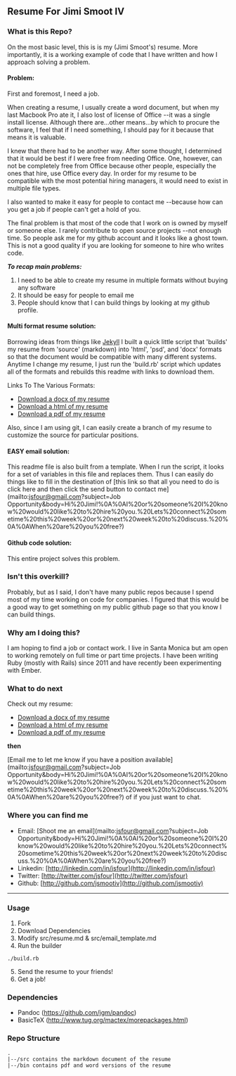## Resume For Jimi Smoot IV

### What is this Repo?
On the most basic level, this is is my (Jimi Smoot's) resume. More importantly, it is a working example of code that I have written and how I approach solving a problem.

#### Problem:
First and foremost, I need a job.

When creating a resume, I usually create a word document, but when my last Macbook Pro ate it, I also lost of license of Office --it was a single install license. Although there are...other means...by which to procure the software, I feel that if I need something, I should pay for it because that means it is valuable. 

I knew that there had to be another way. After some thought, I determined that it would be best if I were free from needing Office. One, however, can not be completely free from Office because other people, especially the ones that hire, use Office every day. In order for my resume to be compatible with the most potential hiring managers, it would need to exist in multiple file types.

I also wanted to make it easy for people to contact me --because how can you get a job if people can't get a hold of you.

The final problem is that most of the code that I work on is owned by myself or someone else. I rarely contribute to open source projects --not enough time. So people ask me for my github account and it looks like a ghost town. This is not a good quality if you are looking for someone to hire who writes code.

_**To recap main problems:**_
1. I need to be able to create my resume in multiple formats without buying any software
2. It should be easy for people to email me
3. People should know that I can build things by looking at my github profile.

#### Multi format resume solution:
Borrowing ideas from things like [Jekyll](http://jekyllrb.com) I built a quick little script that 'builds' my resume from 'source' (markdown) into 'html', 'psd', and 'docx' formats so that the document would be compatible with many different systems. Anytime I change my resume, I just run the 'build.rb' script which updates all of the formats and rebuilds this readme with links to download them.

Links To The Various Formats:
- [Download a docx of my resume](https://github.com/jsmootiv/resume/raw/master/bin/jimiSmootResume.docx)
- [Download a html of my resume](https://github.com/jsmootiv/resume/raw/master/bin/jimiSmootResume.html)
- [Download a pdf of my resume](https://github.com/jsmootiv/resume/raw/master/bin/jimiSmootResume.pdf)

Also, since I am using git, I can easily create a branch of my resume to customize the source for particular positions.

#### EASY email solution:
This readme file is also built from a template. When I run the script, it looks for a set of variables in this file and replaces them. Thus I can easily do things like to fill in the destination of [this link so that all you need to do is click here and then click the send button to contact me](mailto:jsfour@gmail.com?subject=Job Opportunity&body=Hi%20Jimi!%0A%0AI%20or%20someone%20I%20know%20would%20like%20to%20hire%20you.%20Lets%20connect%20sometime%20this%20week%20or%20next%20week%20to%20discuss.%20%0A%0AWhen%20are%20you%20free?)

#### Github code solution:
This entire project solves this problem.

### Isn't this overkill?
Probably, but as I said, I don't have many public repos because I spend most of my time working on code for companies. I figured that this would be a good way to get something on my public github page so that you know I can build things.

### Why am I doing this? 
I am hoping to find a job or contact work. I live in Santa Monica but am open to working remotely on full time or part time projects. I have been writing Ruby (mostly with Rails) since 2011 and have recently been experimenting with Ember. 

### What to do next
Check out my resume:
- [Download a docx of my resume](https://github.com/jsmootiv/resume/raw/master/bin/jimiSmootResume.docx)
- [Download a html of my resume](https://github.com/jsmootiv/resume/raw/master/bin/jimiSmootResume.html)
- [Download a pdf of my resume](https://github.com/jsmootiv/resume/raw/master/bin/jimiSmootResume.pdf)

**then**

[Email me to let me know if you have a position available](mailto:jsfour@gmail.com?subject=Job Opportunity&body=Hi%20Jimi!%0A%0AI%20or%20someone%20I%20know%20would%20like%20to%20hire%20you.%20Lets%20connect%20sometime%20this%20week%20or%20next%20week%20to%20discuss.%20%0A%0AWhen%20are%20you%20free?) of if you just want to chat.

### Where you can find me
- Email: [Shoot me an email](mailto:jsfour@gmail.com?subject=Job Opportunity&body=Hi%20Jimi!%0A%0AI%20or%20someone%20I%20know%20would%20like%20to%20hire%20you.%20Lets%20connect%20sometime%20this%20week%20or%20next%20week%20to%20discuss.%20%0A%0AWhen%20are%20you%20free?)
- Linkedin: [http://linkedin.com/in/jsfour](http://linkedin.com/in/jsfour)
- Twitter: [http://twitter.com/jsfour](http://twitter.com/jsfour)
- Github: [http://github.com/jsmootiv](http://github.com/jsmootiv)

---

### Usage
1. Fork
2. Download Dependencies
3. Modify src/resume.md & src/email_template.md
4. Run the builder
```
./build.rb
```
5. Send the resume to your friends!
6. Get a job!

### Dependencies
- Pandoc (https://github.com/jgm/pandoc)
- BasicTeX (http://www.tug.org/mactex/morepackages.html)

### Repo Structure
```
.
|--/src contains the markdown document of the resume
|--/bin contains pdf and word versions of the resume
```